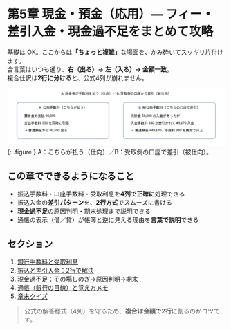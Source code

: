 # 第5章 現金・預金（応用）— フィー・差引入金・現金過不足をまとめて攻略

<p class="lead">
基礎は OK。ここからは<strong>「ちょっと複雑」</strong>な場面を、かみ砕いてスッキリ片付けます。<br>
合言葉はいつも通り、<strong>右（出る）→ 左（入る）→ 金額一致</strong>。<br>
複合仕訳は<strong>2行に分ける</strong>と、公式4列が崩れません。
</p>

![振込手数料の2パターン](../assets/img/ch05/fee_patterns.svg){: .figure }
<span class="caption">A：こちらが払う（仕向）／B：受取側の口座で差引（被仕向）。</span>

## この章でできるようになること

- 振込手数料・口座手数料・受取利息を<strong>4列で正確に</strong>処理できる
- 振込入金の<strong>差引パターン</strong>を、<strong>2行方式</strong>でスムーズに書ける
- <strong>現金過不足</strong>の原因判明・期末処理まで説明できる
- 通帳の表示（借／貸）が帳簿と逆に見える理由を<strong>言葉で説明</strong>できる

## セクション

1. [銀行手数料と受取利息](01-fees-and-interest.md)
2. [振込と差引入金：2行で解決](02-transfers-advanced.md)
3. [現金過不足：その場しのぎ→原因判明→期末](03-cash-over-short.md)
4. [通帳（銀行の目線）と覚え方メモ](04-passbook-and-notes.md)
5. [章末クイズ](99-quiz.md)

> 公式の解答様式（4列）を守るため、**複合は金額で2行**に割るのがコツです。
